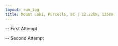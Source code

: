 ```yaml
---
layout: run_log
title: Mount Loki, Purcells, BC | 12.22km, 1358m
---
```


-- First Attempt

-- Second Attempt



